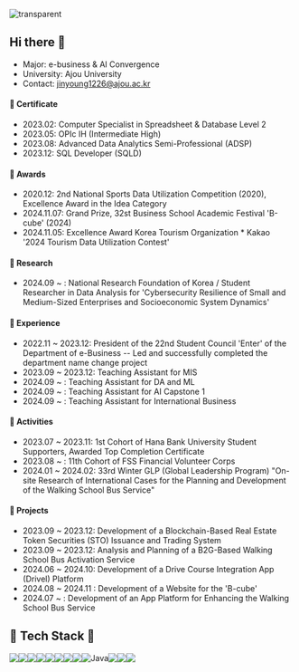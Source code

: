 ![transparent](https://capsule-render.vercel.app/api?type=waving&color=auto&text=Jinyoung's%20Page&height=220&fontSize=60)



## Hi there 👋 
- Major: e-business & AI Convergence  
- University: Ajou University
- Contact: jinyoung1226@ajou.ac.kr

#### 📜 Certificate
- 2023.02: Computer Specialist in Spreadsheet & Database Level 2
- 2023.05: OPIc IH (Intermediate High)
- 2023.08: Advanced Data Analytics Semi-Professional (ADSP)
- 2023.12: SQL Developer (SQLD)

#### 🏅 Awards
- 2020.12: 2nd National Sports Data Utilization Competition (2020), Excellence Award in the Idea Category
- 2024.11.07: Grand Prize, 32st Business School Academic Festival 'B-cube' (2024)
- 2024.11.05: Excellence Award Korea Tourism Organization * Kakao '2024 Tourism Data Utilization Contest'

#### 🔬 Research
- 2024.09 ~ : National Research Foundation of Korea / Student Researcher in Data Analysis for 'Cybersecurity Resilience of Small and Medium-Sized Enterprises and Socioeconomic System Dynamics'

#### 👔 Experience
- 2022.11 ~ 2023.12: President of the 22nd Student Council 'Enter' of the Department of e-Business
  -- Led and successfully completed the department name change project
- 2023.09 ~ 2023.12: Teaching Assistant for MIS
- 2024.09 ~ : Teaching Assistant for DA and ML
- 2024.09 ~ : Teaching Assistant for AI Capstone 1
- 2024.09 ~ : Teaching Assistant for International Business

#### 📍 Activities
- 2023.07 ~ 2023.11: 1st Cohort of Hana Bank University Student Supporters, Awarded Top Completion Certificate
- 2023.08 ~ : 11th Cohort of FSS Financial Volunteer Corps
- 2024.01 ~ 2024.02: 33rd Winter GLP (Global Leadership Program) "On-site Research of International Cases for the Planning and Development of the Walking School Bus Service"

#### 📗 Projects
- 2023.09 ~ 2023.12: Development of a Blockchain-Based Real Estate Token Securities (STO) Issuance and Trading System
- 2023.09 ~ 2023.12: Analysis and Planning of a B2G-Based Walking School Bus Activation Service
- 2024.06 ~ 2024.10: Development of a Drive Course Integration App (Drivel) Platform
- 2024.08 ~ 2024.11 : Development of a Website for the 'B-cube' 
- 2024.07 ~ : Development of an App Platform for Enhancing the Walking School Bus Service


## 🍔 Tech Stack 🍔
<div style="display:flex; flex-direction:row;">
 <img src="https://img.shields.io/badge/HTML5-E34F26?style=for-the-badge&logo=HTML5&logoColor=white">
 <img src="https://img.shields.io/badge/CSS3-1572B6?style=for-the-badge&logo=CSS3&logoColor=white">
 <img src="https://img.shields.io/badge/JavaScript-F7DF1E?style=for-the-badge&logo=JavaScript&logoColor=white">
  <img src="https://img.shields.io/badge/r-%23276DC3.svg?style=for-the-badge&logo=r&logoColor=white">
 <br>
  <img src="https://img.shields.io/badge/React-61DAFB?style=for-the-badge&logo=React&logoColor=white">
  <img src="https://img.shields.io/badge/ReactNative-61DAFB?style=for-the-badge&logo=React&logoColor=white">
 <img src="https://img.shields.io/badge/Python-3776AB?style=for-the-badge&logo=Python&logoColor=white">
  <br>
 <img src="https://img.shields.io/badge/MySQL-4479A1?style=for-the-badge&logo=MySQL&logoColor=white">
  <img alt="Java" src ="https://img.shields.io/badge/Java-007396.svg?&style=for-the-badge&logo=OpenJDK&logoColor=white"/>
  <img src="https://img.shields.io/badge/Spring-6DB33F?style=for-the-badge&logo=Spring&logoColor=white">
  <img src="https://img.shields.io/badge/Redis-FF4438?style=for-the-badge&logo=Redis&logoColor=white">
 <br>
 <img src="https://img.shields.io/badge/git-F05032?style=for-the-badge&logo=git&logoColor=white">
</div>



















